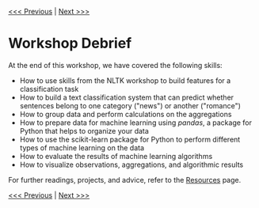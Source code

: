[<<< Previous](lda.md) |  [Next >>>](resources.md)
# Workshop Debrief

At the end of this workshop, we have covered the following skills:
- How to use skills from the NLTK workshop to build features for a classification task
- How to build a text classification system that can predict whether sentences belong to one category ("news") or another ("romance")
- How to group data and perform calculations on the aggregations
- How to prepare data for machine learning using *pandas*, a package for Python that helps to organize your data
- How to use the scikit-learn package for Python to perform different types of machine learning on the data
- How to evaluate the results of machine learning algorithms
- How to visualize observations, aggregations, and algorithmic results

For further readings, projects, and advice, refer to the [Resources](sections/resources.md) page.

[<<< Previous](lda.md) |  [Next >>>](resources.md)